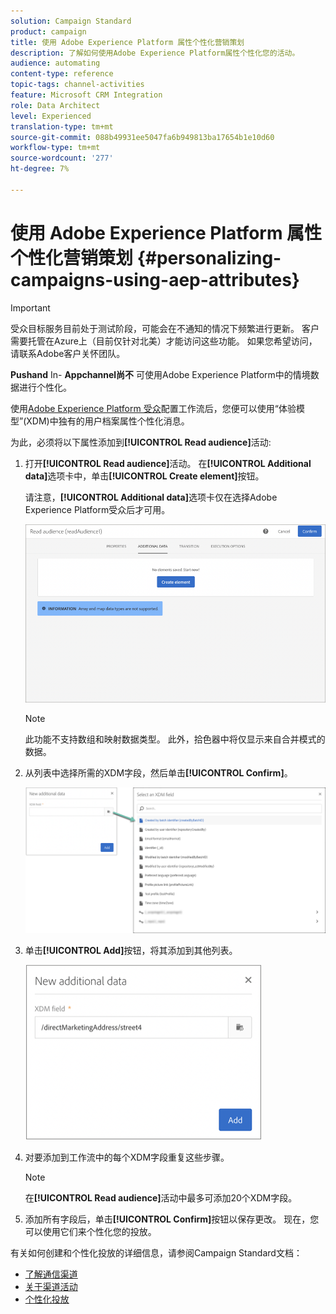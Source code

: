 ```yaml
---
solution: Campaign Standard
product: campaign
title: 使用 Adobe Experience Platform 属性个性化营销策划
description: 了解如何使用Adobe Experience Platform属性个性化您的活动。
audience: automating
content-type: reference
topic-tags: channel-activities
feature: Microsoft CRM Integration
role: Data Architect
level: Experienced
translation-type: tm+mt
source-git-commit: 088b49931ee5047fa6b949813ba17654b1e10d60
workflow-type: tm+mt
source-wordcount: '277'
ht-degree: 7%

---
```



# 使用 Adobe Experience Platform 属性个性化营销策划 {#personalizing-campaigns-using-aep-attributes}

>[!IMPORTANT]
>
>受众目标服务目前处于测试阶段，可能会在不通知的情况下频繁进行更新。 客户需要托管在Azure上（目前仅针对北美）才能访问这些功能。 如果您希望访问，请联系Adobe客户关怀团队。
>
>**Pushand** In- **Appchannel尚不** 可使用Adobe Experience Platform中的情境数据进行个性化。

使用[Adobe Experience Platform 受众](../../integrating/using/aep-about-audience-destinations-service.md)配置工作流后，您便可以使用“体验模型”(XDM)中独有的用户档案属性个性化消息。

为此，必须将以下属性添加到&#x200B;**[!UICONTROL Read audience]**&#x200B;活动:

1. 打开&#x200B;**[!UICONTROL Read audience]**&#x200B;活动。 在&#x200B;**[!UICONTROL Additional data]**&#x200B;选项卡中，单击&#x200B;**[!UICONTROL Create element]**&#x200B;按钮。

   请注意，**[!UICONTROL Additional data]**&#x200B;选项卡仅在选择Adobe Experience Platform受众后才可用。

   ![](assets/aep_wkf_readaudience_attributes.png)

   >[!NOTE]
   >
   >此功能不支持数组和映射数据类型。 此外，拾色器中将仅显示来自合并模式的数据。

1. 从列表中选择所需的XDM字段，然后单击&#x200B;**[!UICONTROL Confirm]**。

   ![](assets/aep_wkf_readaudience_perso1.png)

1. 单击&#x200B;**[!UICONTROL Add]**&#x200B;按钮，将其添加到其他列表。

   ![](assets/aep_wkf_readaudience_perso3.png)

1. 对要添加到工作流中的每个XDM字段重复这些步骤。

   >[!NOTE]
   >
   >在&#x200B;**[!UICONTROL Read audience]**&#x200B;活动中最多可添加20个XDM字段。

1. 添加所有字段后，单击&#x200B;**[!UICONTROL Confirm]**&#x200B;按钮以保存更改。 现在，您可以使用它们来个性化您的投放。

有关如何创建和个性化投放的详细信息，请参阅Campaign Standard文档：

* [了解通信渠道](../../channels/using/get-started-communication-channels.md)
* [关于渠道活动](../../automating/using/about-channel-activities.md)
* [个性化投放](../../designing/using/personalization.md)
